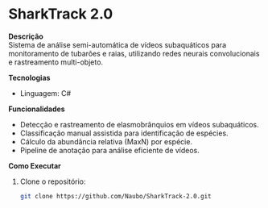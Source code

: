 # SharkTrack 2.0

**Descrição**  
Sistema de análise semi-automática de vídeos subaquáticos para monitoramento de tubarões e raias, utilizando redes neurais convolucionais e rastreamento multi-objeto.

**Tecnologias**  
- Linguagem: C#  

**Funcionalidades**  
- Detecção e rastreamento de elasmobrânquios em vídeos subaquáticos.  
- Classificação manual assistida para identificação de espécies.  
- Cálculo da abundância relativa (MaxN) por espécie.  
- Pipeline de anotação para análise eficiente de vídeos.  

**Como Executar**  
1. Clone o repositório:  
   ```bash
   git clone https://github.com/Naubo/SharkTrack-2.0.git
